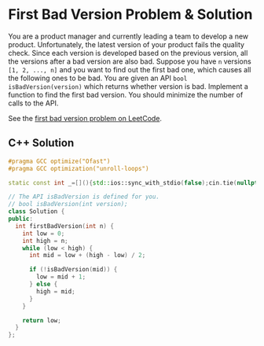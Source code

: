 # First Bad Version Problem & Solution

You are a product manager and currently leading a team to develop a new product.
Unfortunately, the latest version of your product fails the quality check.
Since each version is developed based on the previous version, all the versions after a bad version are also bad.
Suppose you have `n` versions `[1, 2, ..., n]` and you want to find out the first bad one, which causes all the following ones to be bad.
You are given an API `bool isBadVersion(version)` which returns whether version is bad.
Implement a function to find the first bad version.
You should minimize the number of calls to the API.

See the [first bad version problem on LeetCode](https://leetcode.com/problems/first-bad-version).

## C++ Solution

```cpp
#pragma GCC optimize("Ofast")
#pragma GCC optimization("unroll-loops")

static const int _=[](){std::ios::sync_with_stdio(false);cin.tie(nullptr);cout.tie(nullptr);return 0;}();

// The API isBadVersion is defined for you.
// bool isBadVersion(int version);
class Solution {
public:
  int firstBadVersion(int n) {
    int low = 0;
    int high = n;
    while (low < high) {
      int mid = low + (high - low) / 2;

      if (!isBadVersion(mid)) {
        low = mid + 1;
      } else {
        high = mid;
      }
    }

    return low;
  }
};
```
